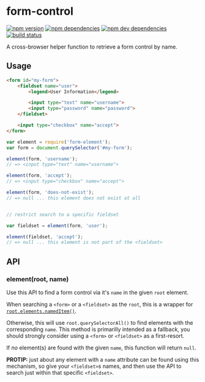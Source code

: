 # form-control

[![npm version](https://img.shields.io/npm/v/form-control.svg)](https://www.npmjs.com/package/form-control)
[![npm dependencies](https://img.shields.io/david/dominicbarnes/form-control.svg)](https://david-dm.org/dominicbarnes/form-control)
[![npm dev dependencies](https://img.shields.io/david/dev/dominicbarnes/form-control.svg)](https://david-dm.org/dominicbarnes/form-control#info=devDependencies)
[![build status](https://img.shields.io/travis/dominicbarnes/form-control.svg)](https://travis-ci.org/dominicbarnes/form-control)

A cross-browser helper function to retrieve a form control by name.

## Usage

```html
<form id="my-form">
    <fieldset name="user">
        <legend>User Information</legend>

        <input type="text" name="username">
        <input type="password" name="password">
    </fieldset>

    <input type="checkbox" name="accept">
</form>
```

```js
var element = require('form-element');
var form = document.querySelector('#my-form');

element(form, 'username');
// => <input type="text" name="username">

element(form, 'accept');
// => <input type="checkbox" name="accept">

element(form, 'does-not-exist');
// => null ... this element does not exist at all


// restrict search to a specific fieldset

var fieldset = element(form, 'user');

element(fieldset, 'accept');
// => null ... this element is not part of the <fieldset>
```

## API

### element(root, name)

Use this API to find a form control via it's `name` in the given `root` element.

When searching a `<form>` or a `<fieldset>` as the `root`, this is a wrapper for
[`root.elements.namedItem()`](https://developer.mozilla.org/en-US/docs/Web/API/HTMLFormControlsCollection).

Otherwise, this will use `root.querySelectorAll()` to find elements with the corresponding `name`.
This method is primarilly intended as a fallback, you should strongly consider using a `<form>` or `<fieldset>`
as a first-resort.

If *no* element(s) are found with the given `name`, this function will return `null`.

**PROTIP:** just about any element with a `name` attribute can be found using this mechanism, so give
your `<fieldset>`s names, and then use the API to search just within that specific `<fieldset>`.
